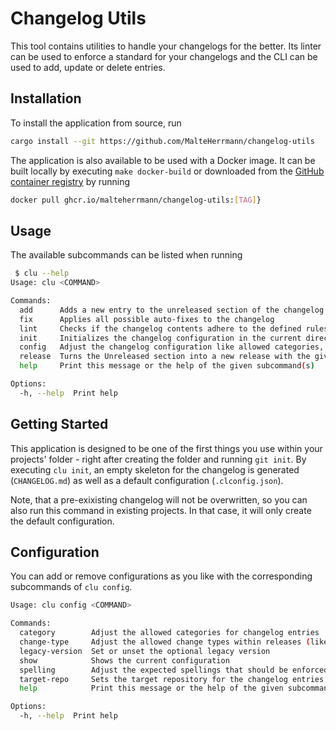 # Changelog Utils

This tool contains utilities to handle your changelogs for the better.
Its linter can be used to enforce a standard for your changelogs and the CLI can be used to add, update or delete entries.

## Installation

To install the application from source, run

```bash
cargo install --git https://github.com/MalteHerrmann/changelog-utils
```

The application is also available to be used with a Docker image.
It can be built locally by executing `make docker-build`
or downloaded from the [GitHub container registry](https://github.com/MalteHerrmann/changelog-utils/pkgs/container/changelog-utils)
by running

```bash
docker pull ghcr.io/malteherrmann/changelog-utils:[TAG]}
```

## Usage

The available subcommands can be listed when running

```bash
 $ clu --help
Usage: clu <COMMAND>

Commands:
  add      Adds a new entry to the unreleased section of the changelog
  fix      Applies all possible auto-fixes to the changelog
  lint     Checks if the changelog contents adhere to the defined rules
  init     Initializes the changelog configuration in the current directory
  config   Adjust the changelog configuration like allowed categories, change types or other
  release  Turns the Unreleased section into a new release with the given version
  help     Print this message or the help of the given subcommand(s)

Options:
  -h, --help  Print help
```

## Getting Started

This application is designed to be one of the first things you use within your projects' folder -
right after creating the folder and running `git init`.
By executing `clu init`, an empty skeleton for the changelog is generated (`CHANGELOG.md`)
as well as a default configuration (`.clconfig.json`).

Note, that a pre-exixisting changelog will not be overwritten, so you can also run this command
in existing projects. In that case, it will only create the default configuration.

## Configuration

You can add or remove configurations as you like with the
corresponding subcommands of `clu config`.

```bash
Usage: clu config <COMMAND>

Commands:
  category        Adjust the allowed categories for changelog entries
  change-type     Adjust the allowed change types within releases (like 'Bug Fixes', 'Features', etc.)
  legacy-version  Set or unset the optional legacy version
  show            Shows the current configuration
  spelling        Adjust the expected spellings that should be enforced in the changelog
  target-repo     Sets the target repository for the changelog entries
  help            Print this message or the help of the given subcommand(s)

Options:
  -h, --help  Print help
```

